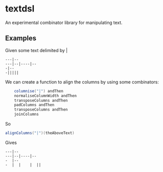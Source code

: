 # textdsl
An experimental combinator library for manipulating text.

## Examples

Given some text delimited by |

    ---|--
    ---|--|----|--
    -|--
    -|||||

We can create a function to align the columns by using some combinators:

```scala
    columnise("|") andThen
    normaliseColumnWidth andThen
    transposeColumns andThen
    padColumns andThen
    transposeColumns andThen
    joinColumns
````
So

```scala
alignColumns("|")(theAboveText)
```

Gives

    ---|--          
    ---|--|----|--  
    -  |--          
    -  |  |    |  ||